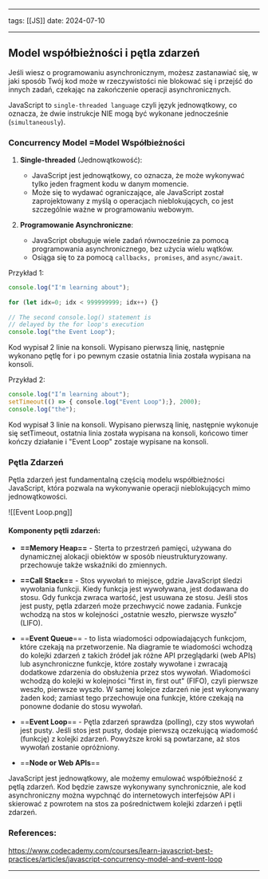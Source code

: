 
--- 
tags: [[JS]] 
date: 2024-07-10

---
## Model współbieżności i pętla zdarzeń

Jeśli wiesz o programowaniu asynchronicznym, możesz zastanawiać się, w jaki sposób Twój kod może w rzeczywistości nie blokować się i przejść do innych zadań, czekając na zakończenie operacji asynchronicznych.

JavaScript to `single-threaded language` czyli język jednowątkowy, co oznacza, że ​​dwie instrukcje NIE mogą być wykonane jednocześnie (`simultaneously`).

### Concurrency Model =Model Współbieżności

1. **Single-threaded** (Jednowątkowość):
	- JavaScript jest jednowątkowy, co oznacza, że może wykonywać tylko jeden fragment kodu w danym momencie.
    - Może się to wydawać ograniczające, ale JavaScript został zaprojektowany z myślą o operacjach nieblokujących, co jest szczególnie ważne w programowaniu webowym.
    
1. **Programowanie Asynchroniczne**:
    
    - JavaScript obsługuje wiele zadań równocześnie za pomocą programowania asynchronicznego, bez użycia wielu wątków.
    - Osiąga się to za pomocą `callbacks, promises`, and `async/await`.


Przykład 1:

```js
console.log("I'm learning about");  
  
for (let idx=0; idx < 999999999; idx++) {}  
  
// The second console.log() statement is  
// delayed by the for loop's execution  
console.log("the Event Loop");
```
Kod wypisał 2 linie na konsoli. Wypisano pierwszą linię, następnie wykonano pętlę for i po pewnym czasie ostatnia linia została wypisana na konsoli.


Przykład 2:

```js
console.log("I’m learning about");  
setTimeout(() => { console.log("Event Loop");}, 2000);  
console.log("the");
```
Kod wypisał 3 linie na konsoli. Wypisano pierwszą linię, następnie wykonuje się setTimeout,  ostatnia linia została wypisana na konsoli, końcowo timer kończy działanie i "Event Loop" zostaje wypisane na konsoli.

### Pętla Zdarzeń

Pętla zdarzeń jest fundamentalną częścią modelu współbieżności JavaScript, która pozwala na wykonywanie operacji nieblokujących mimo jednowątkowości.

![[Event Loop.png]] 

#### Komponenty pętli zdarzeń:

- **==Memory Heap==** - Sterta to przestrzeń pamięci, używana do dynamicznej alokacji obiektów w sposób nieustrukturyzowany. przechowuje także wskaźniki do zmiennych.

- **==Call Stack==** - Stos wywołań to miejsce, gdzie JavaScript śledzi wywołania funkcji. Kiedy funkcja jest wywoływana, jest dodawana do stosu. Gdy funkcja zwraca wartość, jest usuwana ze stosu. Jeśli stos jest pusty, pętla zdarzeń może przechwycić nowe zadania. Funkcje wchodzą na stos w kolejności „ostatnie weszło, pierwsze wyszło” (LIFO).

- ==**Event Queue**== - to lista wiadomości odpowiadających funkcjom, które czekają na przetworzenie. Na diagramie te wiadomości wchodzą do kolejki zdarzeń z takich źródeł jak różne API przeglądarki (web APIs) lub asynchroniczne funkcje, które zostały wywołane i zwracają dodatkowe zdarzenia do obsłużenia przez stos wywołań. Wiadomości wchodzą do kolejki w kolejności "first in, first out" (FIFO), czyli pierwsze weszło, pierwsze wyszło. W samej kolejce zdarzeń nie jest wykonywany żaden kod; zamiast tego przechowuje ona funkcje, które czekają na ponowne dodanie do stosu wywołań.

- ==**Event Loop**== - Pętla zdarzeń sprawdza (polling), czy stos wywołań jest pusty. Jeśli stos jest pusty, dodaje pierwszą oczekującą wiadomość (funkcję) z kolejki zdarzeń. Powyższe kroki są powtarzane, aż stos wywołań zostanie opróżniony.

- ==**Node or Web APIs**==

JavaScript jest jednowątkowy, ale możemy emulować współbieżność z pętlą zdarzeń. Kod będzie zawsze wykonywany synchronicznie, ale kod asynchroniczny można wypchnąć do internetowych interfejsów API i skierować z powrotem na stos za pośrednictwem kolejki zdarzeń i pętli zdarzeń.




### References:
https://www.codecademy.com/courses/learn-javascript-best-practices/articles/javascript-concurrency-model-and-event-loop

---




